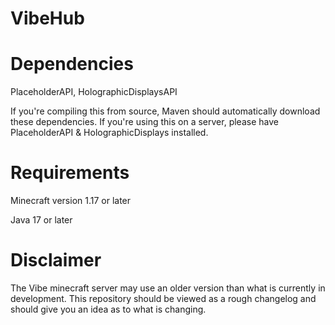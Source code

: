 # VibeHub

# Dependencies

PlaceholderAPI, HolographicDisplaysAPI

If you're compiling this from source, Maven should automatically download these dependencies. If you're using this on a server, please have PlaceholderAPI & HolographicDisplays installed. 

# Requirements

Minecraft version 1.17 or later

Java 17 or later

# Disclaimer

The Vibe minecraft server may use an older version than what is currently in development. This repository should be viewed as a rough changelog and should give you an idea as to what is changing.
